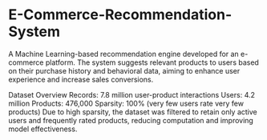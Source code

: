 # E-Commerce-Recommendation-System
A Machine Learning-based recommendation engine developed for an e-commerce platform. The system suggests relevant products to users based on their purchase history and behavioral data, aiming to enhance user experience and increase sales conversions.

 Dataset Overview
Records: 7.8 million user-product interactions
Users: 4.2 million
Products: 476,000
Sparsity: 100% (very few users rate very few products)
Due to high sparsity, the dataset was filtered to retain only active users and frequently rated products, reducing computation and improving model effectiveness.
